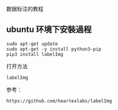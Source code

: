 数据标注的教程

## ubuntu 环境下安裝過程

```ubuntu
sudo apt-get update
sudo apt-get -y install python3-pip
pip3 install labelImg
```
打开方法
```
labelImg
```



参考：
```
https://github.com/heartexlabs/labelImg
```



